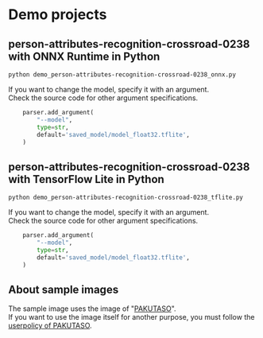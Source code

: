 # Demo projects

## person-attributes-recognition-crossroad-0238 with ONNX Runtime in Python
```
python demo_person-attributes-recognition-crossroad-0238_onnx.py
```

If you want to change the model, specify it with an argument.<br>
Check the source code for other argument specifications.<br>
```python
    parser.add_argument(
        "--model",
        type=str,
        default='saved_model/model_float32.tflite',
    )
```

## person-attributes-recognition-crossroad-0238 with TensorFlow Lite in Python
```
python demo_person-attributes-recognition-crossroad-0238_tflite.py
```

If you want to change the model, specify it with an argument.<br>
Check the source code for other argument specifications.<br>
```python
    parser.add_argument(
        "--model",
        type=str,
        default='saved_model/model_float32.tflite',
    )
```

## About sample images
The sample image uses the image of "[PAKUTASO](https://www.pakutaso.com/)".<br>
If you want to use the image itself for another purpose, you must follow the [userpolicy of PAKUTASO](https://www.pakutaso.com/userpolicy.html).

